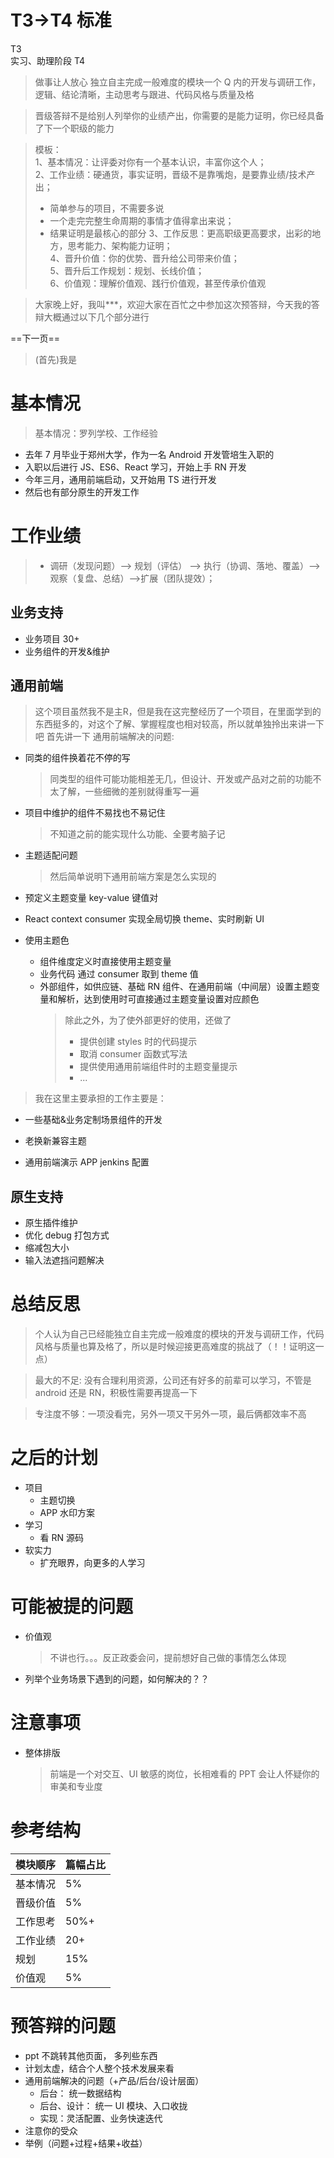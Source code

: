 # T3->T4 标准

T3  
实习、助理阶段
T4

> 做事让人放心
> 独立自主完成一般难度的模块一个 Q 内的开发与调研工作，逻辑、结论清晰，主动思考与跟进、代码风格与质量及格

> 晋级答辩不是给别人列举你的业绩产出，你需要的是能力证明，你已经具备了下一个职级的能力

> 模板：  
> 1、基本情况：让评委对你有一个基本认识，丰富你这个人；  
> 2、工作业绩：硬通货，事实证明，晋级不是靠嘴炮，是要靠业绩/技术产出；
>
> - 简单参与的项目，不需要多说
> - 一个走完完整生命周期的事情才值得拿出来说；
> - 结果证明是最核心的部分
>   3、工作反思：更高职级更高要求，出彩的地方，思考能力、架构能力证明；  
>   4、晋升价值：你的优势、晋升给公司带来价值；  
>   5、晋升后工作规划：规划、长线价值；  
>   6、价值观：理解价值观、践行价值观，甚至传承价值观

> 大家晚上好，我叫\*\*\*，欢迎大家在百忙之中参加这次预答辩，今天我的答辩大概通过以下几个部分进行

==下一页==

> (首先)我是

# 基本情况

> 基本情况：罗列学校、工作经验

- 去年 7 月毕业于郑州大学，作为一名 Android 开发管培生入职的
- 入职以后进行 JS、ES6、React 学习，开始上手 RN 开发
- 今年三月，通用前端启动，又开始用 TS 进行开发
- 然后也有部分原生的开发工作

# 工作业绩

> - 调研（发现问题）–> 规划（评估） --> 执行（协调、落地、覆盖）–> 观察（复盘、总结）-->扩展（团队提效）；

## 业务支持

- 业务项目 30+
- 业务组件的开发&维护

## 通用前端

> 这个项目虽然我不是主R，但是我在这完整经历了一个项目，在里面学到的东西挺多的，对这个了解、掌握程度也相对较高，所以就单独拎出来讲一下吧
> 首先讲一下
> 通用前端解决的问题:

- 同类的组件换着花不停的写
  > 同类型的组件可能功能相差无几，但设计、开发或产品对之前的功能不太了解，一些细微的差别就得重写一遍
- 项目中维护的组件不易找也不易记住
  > 不知道之前的能实现什么功能、全要考脑子记
- 主题适配问题
  > 然后简单说明下通用前端方案是怎么实现的
- 预定义主题变量 key-value 键值对
- React context consumer 实现全局切换 theme、实时刷新 UI
- 使用主题色

  - 组件维度定义时直接使用主题变量
  - 业务代码 通过 consumer 取到 theme 值
  - 外部组件，如供应链、基础 RN 组件、在通用前端（中间层）设置主题变量和解析，达到使用时可直接通过主题变量设置对应颜色
    > 除此之外，为了使外部更好的使用，还做了
    >
    > - 提供创建 styles 时的代码提示
    > - 取消 consumer 函数式写法
    > - 提供使用通用前端组件时的主题变量提示
    > - ...

> 我在这里主要承担的工作主要是：

- 一些基础&业务定制场景组件的开发
- 老换新兼容主题

- 通用前端演示 APP jenkins 配置

## 原生支持

- 原生插件维护
- 优化 debug 打包方式
- 缩减包大小
- 输入法遮挡问题解决

# 总结反思

> 个人认为自己已经能独立自主完成一般难度的模块的开发与调研工作，代码风格与质量也算及格了，所以是时候迎接更高难度的挑战了（！！证明这一点）

> 最大的不足: 没有合理利用资源，公司还有好多的前辈可以学习，不管是 android 还是 RN，积极性需要再提高一下

> 专注度不够：一项没看完，另外一项又干另外一项，最后俩都效率不高

# 之后的计划

- 项目
  - 主题切换
  - APP 水印方案
- 学习
  - 看 RN 源码
- 软实力
  - 扩充眼界，向更多的人学习

# 可能被提的问题

- 价值观
  > 不讲也行。。。反正政委会问，提前想好自己做的事情怎么体现
- 列举个业务场景下遇到的问题，如何解决的？？

# 注意事项

- 整体排版
  > 前端是一个对交互、UI 敏感的岗位，长相难看的 PPT 会让人怀疑你的审美和专业度

# 参考结构

| 模块顺序 | 篇幅占比 |
| -------- | -------- |
| 基本情况 | 5%       |
| 晋级价值 | 5%       |
| 工作思考 | 50%+     |
| 工作业绩 | 20+      |
| 规划     | 15%      |
| 价值观   | 5%       |


# 预答辩的问题

- ppt 不跳转其他页面， 多列些东西
- 计划太虚，结合个人整个技术发展来看
- 通用前端解决的问题（+产品/后台/设计层面）
  - 后台： 统一数据结构
  - 后台、设计： 统一 UI 模块、入口收拢
  - 实现：灵活配置、业务快速迭代
- 注意你的受众
- 举例（问题+过程+结果+收益）